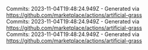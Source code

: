 Commits: 2023-11-04T19:48:24.949Z - Generated via https://github.com/marketplace/actions/artificial-grass
<br>
Commits: 2023-11-04T19:48:24.949Z - Generated via https://github.com/marketplace/actions/artificial-grass
<br>
Commits: 2023-11-04T19:48:24.949Z - Generated via https://github.com/marketplace/actions/artificial-grass
<br>
